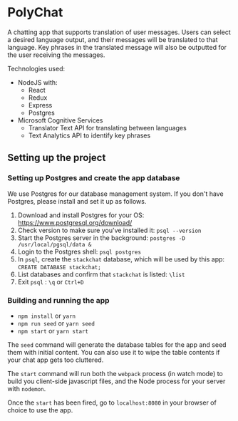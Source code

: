 # PolyChat

A chatting app that supports translation of user messages. Users can select a desired language output, and their messages will be translated to that language. Key phrases in the translated message will also be outputted for the user receiving the messages.

Technologies used:
* NodeJS with:
    * React
    * Redux
    * Express
    * Postgres
* Microsoft Cognitive Services
    * Translator Text API for translating between languages
    * Text Analytics API to identify key phrases

## Setting up the project

### Setting up Postgres and create the app database

We use Postgres for our database management system. If you don't have Postgres, please install and set it up as follows.

1. Download and install Postgres for your OS:
https://www.postgresql.org/download/
2. Check version to make sure you've installed it:
`psql --version`
3. Start the Postgres server in the background:
`postgres -D /usr/local/pgsql/data &`
4. Login to the Postgres shell:
`psql postgres`
5. In `psql`, create the `stackchat` database, which will be used by this app:
`CREATE DATABASE stackchat;`
6. List databases and confirm that `stackchat` is listed:
`\list`
7. Exit `psql` :
`\q` or `Ctrl+D`

### Building and running the app 

* `npm install` or `yarn`
* `npm run seed` or `yarn seed`
* `npm start` or `yarn start`

The `seed` command will generate the database tables for the app and seed them with initial content. You can also use it to wipe the table contents if your chat app gets too cluttered.

The `start` command will run both the `webpack` process (in watch mode) to build you client-side javascript files, and the Node process for your server with `nodemon`.

Once the `start` has been fired, go to `localhost:8080` in your browser of choice to use the app.
